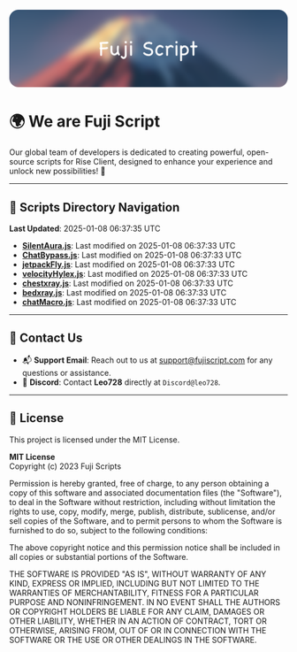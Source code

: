 ![Banner](.github/b.webp)

# 🌍 **We are Fuji Script**

Our global team of developers is dedicated to creating powerful, open-source scripts for Rise Client, designed to enhance your experience and unlock new possibilities! 🌟

---
<!-- SCRIPTS_NAVIGATION_START -->
## 📂 **Scripts Directory Navigation**

**Last Updated**: 2025-01-08 06:37:35 UTC

- **[SilentAura.js](scripts/SilentAura.js)**: Last modified on 2025-01-08 06:37:33 UTC
- **[ChatBypass.js](scripts/ChatBypass.js)**: Last modified on 2025-01-08 06:37:33 UTC
- **[jetpackFly.js](scripts/jetpackFly.js)**: Last modified on 2025-01-08 06:37:33 UTC
- **[velocityHylex.js](scripts/velocityHylex.js)**: Last modified on 2025-01-08 06:37:33 UTC
- **[chestxray.js](scripts/chestxray.js)**: Last modified on 2025-01-08 06:37:33 UTC
- **[bedxray.js](scripts/bedxray.js)**: Last modified on 2025-01-08 06:37:33 UTC
- **[chatMacro.js](scripts/chatMacro.js)**: Last modified on 2025-01-08 06:37:33 UTC

<!-- SCRIPTS_NAVIGATION_END -->

---

## 💬 **Contact Us**  
- 📬 **Support Email**: Reach out to us at [support@fujiscript.com](mailto:support@fujiscript.com) for any questions or assistance.  
- 💬 **Discord**: Contact **Leo728** directly at `Discord@leo728`.

---

## 📜 **License**

This project is licensed under the MIT License.  

**MIT License**  
Copyright (c) 2023 Fuji Scripts  

Permission is hereby granted, free of charge, to any person obtaining a copy of this software and associated documentation files (the "Software"), to deal in the Software without restriction, including without limitation the rights to use, copy, modify, merge, publish, distribute, sublicense, and/or sell copies of the Software, and to permit persons to whom the Software is furnished to do so, subject to the following conditions:  

The above copyright notice and this permission notice shall be included in all copies or substantial portions of the Software.  

THE SOFTWARE IS PROVIDED "AS IS", WITHOUT WARRANTY OF ANY KIND, EXPRESS OR IMPLIED, INCLUDING BUT NOT LIMITED TO THE WARRANTIES OF MERCHANTABILITY, FITNESS FOR A PARTICULAR PURPOSE AND NONINFRINGEMENT. IN NO EVENT SHALL THE AUTHORS OR COPYRIGHT HOLDERS BE LIABLE FOR ANY CLAIM, DAMAGES OR OTHER LIABILITY, WHETHER IN AN ACTION OF CONTRACT, TORT OR OTHERWISE, ARISING FROM, OUT OF OR IN CONNECTION WITH THE SOFTWARE OR THE USE OR OTHER DEALINGS IN THE SOFTWARE.  

